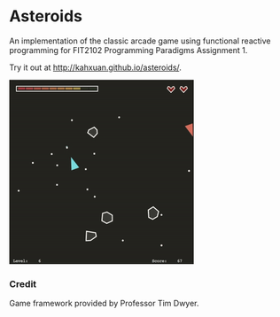 # Asteroids

An implementation of the classic arcade game using functional reactive programming for FIT2102 Programming Paradigms Assignment 1.

Try it out at http://kahxuan.github.io/asteroids/.

![Alt Text](https://github.com/kahxuan/asteroids/blob/master/styles/demo.gif)

### Credit
Game framework provided by Professor Tim Dwyer.